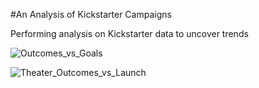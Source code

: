 #An Analysis of Kickstarter Campaigns


Performing analysis on Kickstarter data to uncover trends

![Outcomes_vs_Goals](https://user-images.githubusercontent.com/82117986/115297383-236d5c00-a12a-11eb-8ba3-b0348095d6ad.png)

![Theater_Outcomes_vs_Launch](https://user-images.githubusercontent.com/82117986/115297386-249e8900-a12a-11eb-86d2-8f9391a7b8f0.png)

